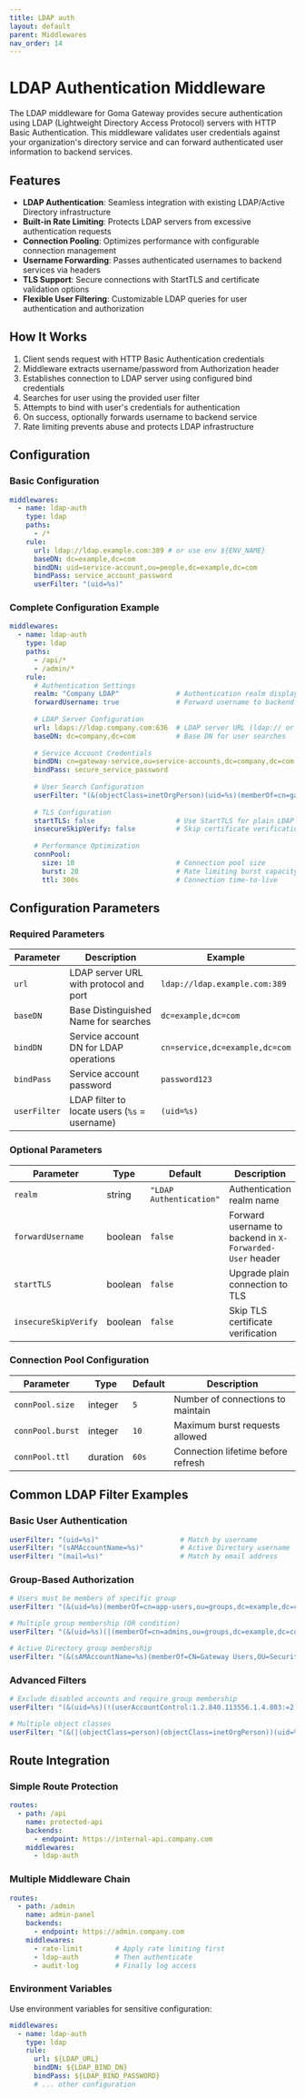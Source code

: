 ```yaml
---
title: LDAP auth
layout: default
parent: Middlewares
nav_order: 14
---
```


# LDAP Authentication Middleware

The LDAP middleware for Goma Gateway provides secure authentication using LDAP (Lightweight Directory Access Protocol) servers with HTTP Basic Authentication. This middleware validates user credentials against your organization's directory service and can forward authenticated user information to backend services.

## Features

- **LDAP Authentication**: Seamless integration with existing LDAP/Active Directory infrastructure
- **Built-in Rate Limiting**: Protects LDAP servers from excessive authentication requests
- **Connection Pooling**: Optimizes performance with configurable connection management
- **Username Forwarding**: Passes authenticated usernames to backend services via headers
- **TLS Support**: Secure connections with StartTLS and certificate validation options
- **Flexible User Filtering**: Customizable LDAP queries for user authentication and authorization

## How It Works

1. Client sends request with HTTP Basic Authentication credentials
2. Middleware extracts username/password from Authorization header
3. Establishes connection to LDAP server using configured bind credentials
4. Searches for user using the provided user filter
5. Attempts to bind with user's credentials for authentication
6. On success, optionally forwards username to backend service
7. Rate limiting prevents abuse and protects LDAP infrastructure

## Configuration

### Basic Configuration

```yaml
middlewares:
  - name: ldap-auth
    type: ldap
    paths:
      - /*
    rule:
      url: ldap://ldap.example.com:389 # or use env ${ENV_NAME}
      baseDN: dc=example,dc=com
      bindDN: uid=service-account,ou=people,dc=example,dc=com
      bindPass: service_account_password
      userFilter: "(uid=%s)"
```

### Complete Configuration Example

```yaml
middlewares:
  - name: ldap-auth
    type: ldap
    paths:
      - /api/*
      - /admin/*
    rule:
      # Authentication Settings
      realm: "Company LDAP"              # Authentication realm displayed in browser
      forwardUsername: true              # Forward username to backend (default: false)
      
      # LDAP Server Configuration
      url: ldaps://ldap.company.com:636  # LDAP server URL (ldap:// or ldaps://)
      baseDN: dc=company,dc=com          # Base DN for user searches
      
      # Service Account Credentials
      bindDN: cn=gateway-service,ou=service-accounts,dc=company,dc=com
      bindPass: secure_service_password
      
      # User Search Configuration
      userFilter: "(&(objectClass=inetOrgPerson)(uid=%s)(memberOf=cn=gateway-users,ou=groups,dc=company,dc=com))"
      
      # TLS Configuration
      startTLS: false                    # Use StartTLS for plain LDAP connections
      insecureSkipVerify: false          # Skip certificate verification (not recommended for production)
      
      # Performance Optimization
      connPool:
        size: 10                         # Connection pool size
        burst: 20                        # Rate limiting burst capacity
        ttl: 300s                        # Connection time-to-live
```

## Configuration Parameters

### Required Parameters

| Parameter    | Description                                   | Example                        |
|--------------|-----------------------------------------------|--------------------------------|
| `url`        | LDAP server URL with protocol and port        | `ldap://ldap.example.com:389`  |
| `baseDN`     | Base Distinguished Name for searches          | `dc=example,dc=com`            |
| `bindDN`     | Service account DN for LDAP operations        | `cn=service,dc=example,dc=com` |
| `bindPass`   | Service account password                      | `password123`                  |
| `userFilter` | LDAP filter to locate users (`%s` = username) | `(uid=%s)`                     |

### Optional Parameters

| Parameter            | Type    | Default                 | Description                                              |
|----------------------|---------|-------------------------|----------------------------------------------------------|
| `realm`              | string  | `"LDAP Authentication"` | Authentication realm name                                |
| `forwardUsername`    | boolean | `false`                 | Forward username to backend in `X-Forwarded-User` header |
| `startTLS`           | boolean | `false`                 | Upgrade plain connection to TLS                          |
| `insecureSkipVerify` | boolean | `false`                 | Skip TLS certificate verification                        |

### Connection Pool Configuration

| Parameter        | Type     | Default | Description                        |
|------------------|----------|---------|------------------------------------|
| `connPool.size`  | integer  | `5`     | Number of connections to maintain  |
| `connPool.burst` | integer  | `10`    | Maximum burst requests allowed     |
| `connPool.ttl`   | duration | `60s`   | Connection lifetime before refresh |

## Common LDAP Filter Examples

### Basic User Authentication
```yaml
userFilter: "(uid=%s)"                    # Match by username
userFilter: "(sAMAccountName=%s)"         # Active Directory username
userFilter: "(mail=%s)"                   # Match by email address
```

### Group-Based Authorization
```yaml
# Users must be members of specific group
userFilter: "(&(uid=%s)(memberOf=cn=app-users,ou=groups,dc=example,dc=com))"

# Multiple group membership (OR condition)
userFilter: "(&(uid=%s)(|(memberOf=cn=admins,ou=groups,dc=example,dc=com)(memberOf=cn=developers,ou=groups,dc=example,dc=com)))"

# Active Directory group membership
userFilter: "(&(sAMAccountName=%s)(memberOf=CN=Gateway Users,OU=Security Groups,DC=company,DC=com))"
```

### Advanced Filters
```yaml
# Exclude disabled accounts and require group membership
userFilter: "(&(uid=%s)(!(userAccountControl:1.2.840.113556.1.4.803:=2))(memberOf=cn=active-users,ou=groups,dc=example,dc=com))"

# Multiple object classes
userFilter: "(&(|(objectClass=person)(objectClass=inetOrgPerson))(uid=%s))"
```

## Route Integration

### Simple Route Protection
```yaml
routes:
  - path: /api
    name: protected-api
    backends:
      - endpoint: https://internal-api.company.com
    middlewares:
      - ldap-auth
```

### Multiple Middleware Chain
```yaml
routes:
  - path: /admin
    name: admin-panel
    backends:
      - endpoint: https://admin.company.com
    middlewares:
      - rate-limit        # Apply rate limiting first
      - ldap-auth         # Then authenticate
      - audit-log         # Finally log access
```

### Environment Variables

Use environment variables for sensitive configuration:

```yaml
middlewares:
  - name: ldap-auth
    type: ldap
    rule:
      url: ${LDAP_URL}
      bindDN: ${LDAP_BIND_DN}
      bindPass: ${LDAP_BIND_PASSWORD}
      # ... other configuration
```

